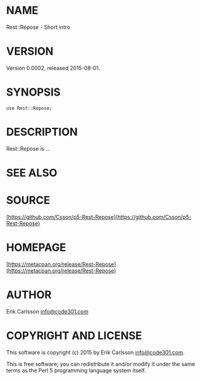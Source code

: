 # NAME

Rest::Repose - Short intro

# VERSION

Version 0.0002, released 2015-08-01.

# SYNOPSIS

    use Rest::Repose;

# DESCRIPTION

Rest::Repose is ...

# SEE ALSO

# SOURCE

[https://github.com/Csson/p5-Rest-Repose](https://github.com/Csson/p5-Rest-Repose)

# HOMEPAGE

[https://metacpan.org/release/Rest-Repose](https://metacpan.org/release/Rest-Repose)

# AUTHOR

Erik Carlsson <info@code301.com>

# COPYRIGHT AND LICENSE

This software is copyright (c) 2015 by Erik Carlsson <info@code301.com>.

This is free software; you can redistribute it and/or modify it under
the same terms as the Perl 5 programming language system itself.
